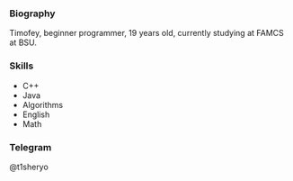 ### Biography
Timofey, beginner programmer, 19 years old, currently studying at FAMCS at BSU.

### Skills
* C++
* Java
* Algorithms
* English
* Math

### Telegram
@t1sheryo
